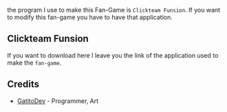 the program I use to make this Fan-Game is `Clickteam Funsion`.
If you want to modify this fan-game you have to have that application.

## Clickteam Funsion
If you want to download here I leave you the link of the application used to make the `fan-game`.

## Credits
- [GatitoDev](https://github.com/MiguelJr777) - Programmer, Art
